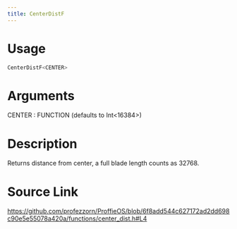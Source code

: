 ```yaml
---
title: CenterDistF
---
```


# Usage
```cpp
CenterDistF<CENTER>
```

# Arguments
CENTER : FUNCTION (defaults to Int<16384>)

# Description
Returns distance from center, a full blade length counts as 32768.

# Source Link
https://github.com/profezzorn/ProffieOS/blob/6f8add544c627172ad2dd698c90e5e55078a420a/functions/center_dist.h#L4
